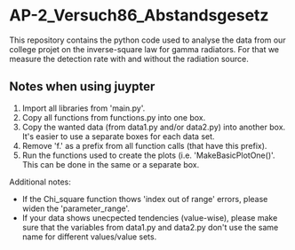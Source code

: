 # AP-2_Versuch86_Abstandsgesetz

This repository contains the python code used to analyse the data from our college projet on the inverse-square law for gamma radiators. For that we measure the detection rate with and without the radiation source.

## Notes when using juypter

1) Import all libraries from 'main.py'.
2) Copy all functions from functions.py into one box.
3) Copy the wanted data (from data1.py and/or data2.py) into another box. It's easier to use a separate boxes for each data set.
4) Remove 'f.' as a prefix from all function calls (that have this prefix).
5) Run the functions used to create the plots (i.e. 'MakeBasicPlotOne()'. This can be done in the same or a separate box.

Additional notes:

- If the Chi_square function thows 'index out of range' errors, please widen the 'parameter_range'.
- If your data shows unecpected tendencies (value-wise), please make sure that the variables from data1.py and data2.py don't use the same name for different values/value sets.

